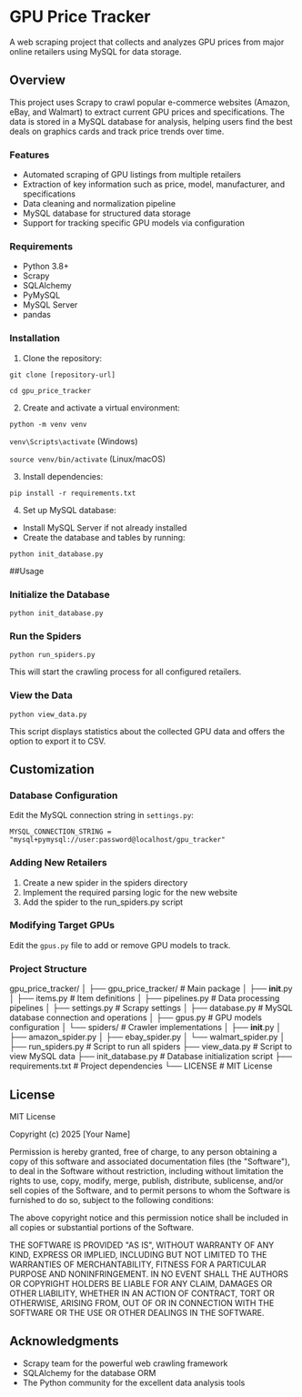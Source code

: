 # GPU Price Tracker
A web scraping project that collects and analyzes GPU prices from major online retailers using MySQL for data storage.

## Overview
This project uses Scrapy to crawl popular e-commerce websites (Amazon, eBay, and Walmart) to extract current GPU prices and specifications. The data is stored in a MySQL database for analysis, helping users find the best deals on graphics cards and track price trends over time.

### Features

* Automated scraping of GPU listings from multiple retailers
* Extraction of key information such as price, model, manufacturer, and specifications
* Data cleaning and normalization pipeline
* MySQL database for structured data storage
* Support for tracking specific GPU models via configuration

### Requirements

* Python 3.8+
* Scrapy
* SQLAlchemy
* PyMySQL
* MySQL Server
* pandas

### Installation

1. Clone the repository:

`git clone [repository-url]`

`cd gpu_price_tracker`

2. Create and activate a virtual environment:

`python -m venv venv` 

`venv\Scripts\activate` (Windows)

`source venv/bin/activate` (Linux/macOS)

3. Install dependencies:
   
`pip install -r requirements.txt`

4. Set up MySQL database:

* Install MySQL Server if not already installed
* Create the database and tables by running:
  
`python init_database.py`


##Usage
### Initialize the Database

`python init_database.py`

### Run the Spiders

`python run_spiders.py`

This will start the crawling process for all configured retailers.

### View the Data

`python view_data.py`

This script displays statistics about the collected GPU data and offers the option to export it to CSV.

## Customization
### Database Configuration
Edit the MySQL connection string in `settings.py`:

`MYSQL_CONNECTION_STRING = "mysql+pymysql://user:password@localhost/gpu_tracker"`

### Adding New Retailers

1. Create a new spider in the spiders directory
2. Implement the required parsing logic for the new website
3. Add the spider to the run_spiders.py script

### Modifying Target GPUs
Edit the `gpus.py` file to add or remove GPU models to track.

### Project Structure
gpu_price_tracker/
│
├── gpu_price_tracker/       # Main package
│   ├── __init__.py
│   ├── items.py             # Item definitions
│   ├── pipelines.py         # Data processing pipelines
│   ├── settings.py          # Scrapy settings
│   ├── database.py          # MySQL database connection and operations
│   ├── gpus.py              # GPU models configuration
│   └── spiders/             # Crawler implementations
│       ├── __init__.py
│       ├── amazon_spider.py
│       ├── ebay_spider.py
│       └── walmart_spider.py
│
├── run_spiders.py           # Script to run all spiders
├── view_data.py             # Script to view MySQL data
├── init_database.py         # Database initialization script
├── requirements.txt         # Project dependencies
└── LICENSE                  # MIT License

## License
MIT License

Copyright (c) 2025 [Your Name]

Permission is hereby granted, free of charge, to any person obtaining a copy
of this software and associated documentation files (the "Software"), to deal
in the Software without restriction, including without limitation the rights
to use, copy, modify, merge, publish, distribute, sublicense, and/or sell
copies of the Software, and to permit persons to whom the Software is
furnished to do so, subject to the following conditions:

The above copyright notice and this permission notice shall be included in all
copies or substantial portions of the Software.

THE SOFTWARE IS PROVIDED "AS IS", WITHOUT WARRANTY OF ANY KIND, EXPRESS OR
IMPLIED, INCLUDING BUT NOT LIMITED TO THE WARRANTIES OF MERCHANTABILITY,
FITNESS FOR A PARTICULAR PURPOSE AND NONINFRINGEMENT. IN NO EVENT SHALL THE
AUTHORS OR COPYRIGHT HOLDERS BE LIABLE FOR ANY CLAIM, DAMAGES OR OTHER
LIABILITY, WHETHER IN AN ACTION OF CONTRACT, TORT OR OTHERWISE, ARISING FROM,
OUT OF OR IN CONNECTION WITH THE SOFTWARE OR THE USE OR OTHER DEALINGS IN THE
SOFTWARE.

## Acknowledgments
* Scrapy team for the powerful web crawling framework
* SQLAlchemy for the database ORM
* The Python community for the excellent data analysis tools




